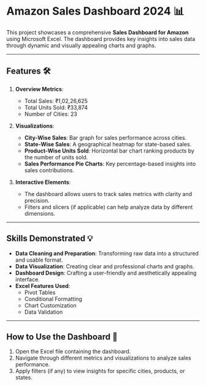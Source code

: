 # Amazon Sales Dashboard 2024 📊

This project showcases a comprehensive **Sales Dashboard for Amazon** using Microsoft Excel. The dashboard provides key insights into sales data through dynamic and visually appealing charts and graphs.

---

## Features 🛠️

1. **Overview Metrics**:
   - Total Sales: ₹1,02,26,625  
   - Total Units Sold: ₹33,874  
   - Number of Cities: 23  

2. **Visualizations**:
   - **City-Wise Sales**: Bar graph for sales performance across cities.
   - **State-Wise Sales**: A geographical heatmap for state-based sales.
   - **Product-Wise Units Sold**: Horizontal bar chart ranking products by the number of units sold.
   - **Sales Performance Pie Charts**: Key percentage-based insights into sales contributions.

3. **Interactive Elements**:
   - The dashboard allows users to track sales metrics with clarity and precision.
   - Filters and slicers (if applicable) can help analyze data by different dimensions.

---

## Skills Demonstrated 💡
- **Data Cleaning and Preparation**: Transforming raw data into a structured and usable format.
- **Data Visualization**: Creating clear and professional charts and graphs.
- **Dashboard Design**: Crafting a user-friendly and aesthetically appealing interface.
- **Excel Features Used**:  
  - Pivot Tables  
  - Conditional Formatting  
  - Chart Customization  
  - Data Validation  

---

## How to Use the Dashboard 🚀

1. Open the Excel file containing the dashboard.
2. Navigate through different metrics and visualizations to analyze sales performance.
3. Apply filters (if any) to view insights for specific cities, products, or states.

